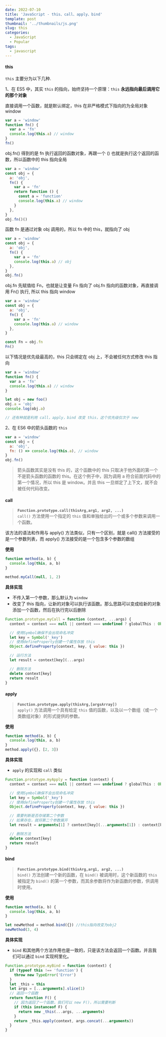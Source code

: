 ```yaml
---
date: 2022-07-10
title: 'JavaScript - this、call、apply、bind'
template: post
thumbnail: '../thumbnails/js.png'
slug: this
categories:
  - JavaScript
  - Popular
tags:
  - javascript
---
```


#### this

`this` 主要分为以下几种.

1、在 ES5 中，其实 `this` 的指向，始终坚持一个原理：`this` **永远指向最后调用它的那个对象**

<div class="tag"> 直接调用一个函数，就是默认绑定，this 在非严格模式下指向的为全局对象 window </div>

```javascript
var a = 'window'
function fn() {
  var a = 'fn'
  console.log(this.a) // window
}
fn()
```

<div class="tag"> obj.fn() 得到的是 fn 执行返回的函数对象，再跟一个 () 也就是执行这个返回的函数，所以函数中的 this 指向全局 </div class="tag">

```javascript
var a = 'window'
const obj = {
  a: 'obj',
  fn() {
    var a = 'fn'
    return function () {
      const a = 'function'
      console.log(this.a) // window
    }
  },
}
obj.fn()()
```

<div class="tag"> 函数 fn 是通过对象 obj 调用的，所以 fn 中的 this，就指向了 obj </div class="tag">

```javascript
var a = 'window'
const obj = {
  a: 'obj',
  fn() {
    var a = 'fn'
    console.log(this.a) // obj
  },
}
obj.fn()
```

<div class="tag"> obj.fn 先赋值给 Fn，也就是让变量 Fn 指向了 obj.fn 指向的函数对象，再直接调用 Fn() 执行, 所以 this 指向 window </div class="tag">

```javascript
var a = 'window'
const obj = {
  a: 'obj',
  fn() {
    var a = 'fn'
    console.log(this.a) // window
  },
}

const Fn = obj.fn
Fn()
```

<div class="tag"> 以下情况是优先级最高的，this 只会绑定在 obj 上，不会被任何方式修改 this 指向 </div class="tag">

```javascript
var a = 'window'
function fn() {
  var a = 'fn'
  console.log(this.a) // window
}

let obj = new foo()
obj.a = 'obj'
console.log(obj.a)

// 还有种就是利用 call，apply，bind 改变 this，这个优先级仅次于 new
```

2、在 ES6 中的箭头函数的 `this`

```javascript
var a = 'window'
const obj = {
  a: 'obj',
  fn: () => console.log(this.a), // window
}
obj.fn()
```

> 箭头函数其实是没有 this 的，这个函数中的 this 只取决于他外面的第一个不是箭头函数的函数的 this。在这个例子中，因为调用 a 符合前面代码中的第一个情况，所以 this 是 window。并且 this 一旦绑定了上下文，就不会被任何代码改变。

#### call

> **`Function.prototype.call(thisArg,arg1, arg2, ...)`**  
> `call()` 方法使用一个指定的 `this` 值和单独给出的一个或多个参数来调用一个函数。

<div class="tag"> 该方法的语法和作用与 apply() 方法类似，只有一个区别，就是 call() 方法接受的是一个参数列表，而 apply() 方法接受的是一个包含多个参数的数组 </div class="tag">

**使用**

```javascript
function method(a, b) {
  console.log(this, a, b)
}

method.myCall(null, 1, 2)
```

**具体实现**

- 不传入第一个参数，那么默认为 `window`
- 改变了 this 指向，让新的对象可以执行该函数。那么思路可以变成给新的对象添加一个函数，然后在执行完以后删除

```javascript
Function.prototype.myCall = function (context, ...args) {
  context = context === null || context === undefined ? globalThis : Object(context)

  // 使用Symbol确保不会出现命名冲突
  let key = Symbol('_key')
  // 使用defineProperty创建一个属性存放 this
  Object.defineProperty(context, key, { value: this })

  // 运行方法
  let result = context[key](...args)

  // 删除方法
  delete context[key]
  return result
}
```

#### apply

> **`Function.prototype.apply(thisArg,[argsArray])`**  
> `apply()` 方法调用一个具有给定 `this` 值的函数，以及以一个数组（或一个类数组对象）的形式提供的参数。

**使用**

```javascript
function method(a, b) {
  console.log(this, a, b)
}
method.apply({}, [2, 3])
```

**具体实现**

- `apply` 的实现和 `call` 类似

```javascript
Function.prototype.myApply = function (context) {
  context = context === null || context === undefined ? globalThis : Object(context)

  // 使用Symbol确保不会出现命名冲突
  let key = Symbol('_key')
  // 使用defineProperty创建一个属性存放 this
  Object.defineProperty(context, key, { value: this })

  // 需要判断是否存储第二个参数
  // 如果存在，就将第二个参数展开
  let result = arguments[1] ? context[key](...arguments[1]) : context[key]()

  // 删除方法
  delete context[key]
  return result
}
```

#### bind

> **`Function.prototype.bind(thisArg,arg1, arg2, ...)`**  
> `bind()` 方法创建一个新的函数，在 `bind()` 被调用时，这个新函数的 `this` 被指定为 `bind()` 的第一个参数，而其余参数将作为新函数的参数，供调用时使用。

**使用**

```javascript
function method(a, b) {
  console.log(this, a, b)
}

let newMethod = method.bind({}) //this指向改变为obj2
newMethod(3, 4)
```

**具体实现**

- `bind` 和其他两个方法作用也是一致的，只是该方法会返回一个函数。并且我们可以通过 `bind` 实现柯里化。

```javascript
Function.prototype.myBind = function (context) {
  if (typeof this !== 'function') {
    throw new TypeError('Error')
  }
  let _this = this
  let args = [...arguments].slice(1)
  // 返回一个函数
  return function F() {
    // 因为返回了一个函数，我们可以 new F()，所以需要判断
    if (this instanceof F) {
      return new _this(...args, ...arguments)
    }
    return _this.apply(context, args.concat(...arguments))
  }
}
```
